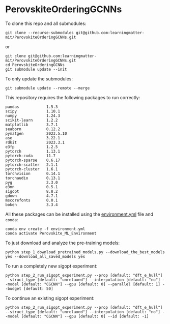 # PerovskiteOrderingGCNNs

To clone this repo and all submodules:

```
git clone --recurse-submodules git@github.com:learningmatter-mit/PerovskiteOrderingGCNNs.git
```

or

```
git clone git@github.com:learningmatter-mit/PerovskiteOrderingGCNNs.git
cd PerovskiteOrderingGCNNs
git submodule update --init
```

To only update the submodules:

```
git submodule update --remote --merge
```

This repository requires the following packages to run correctly:

```
pandas            1.5.3
scipy             1.10.1
numpy             1.24.3
scikit-learn      1.2.2
matplotlib        3.7.1
seaborn           0.12.2
pymatgen          2023.5.10
ase               3.22.1
rdkit             2023.3.1
e3fp              1.2.5
pytorch           1.13.1
pytorch-cuda      11.7
pytorch-sparse    0.6.17
pytorch-scatter   2.1.1
pytorch-cluster   1.6.1
torchvision       0.14.1
torchaudio        0.13.1
pyg               2.3.0
e3nn              0.5.1
sigopt            8.8.2
gdown             4.7.1
mscorefonts       0.0.1
boken             3.3.4
```

All these packages can be installed using the [environment.yml](environment.yml) file and `conda`:

```
conda env create -f environment.yml
conda activate Perovskite_ML_Environment
```

To just download and analyze the pre-training models:

```
python step_1_download_pretrained_models.py --download_the_best_models yes --download_all_saved_models yes
```

To run a completely new sigopt experiment:

```
python step_2_run_sigopt_experiment.py --prop [default: "dft_e_hull"] --struct_type [default: "unrelaxed"] --interpolation [default: "no"] --model [default: "CGCNN"] --gpu [default: 0] --parallel [default: 1] --budget [default: 50]
```

To continue an existing sigopt experiment:

```
python step_2_run_sigopt_experiment.py --prop [default: "dft_e_hull"] --struct_type [default: "unrelaxed"] --interpolation [default: "no"] --model [default: "CGCNN"] --gpu [default: 0] --id [default: -1]
```
